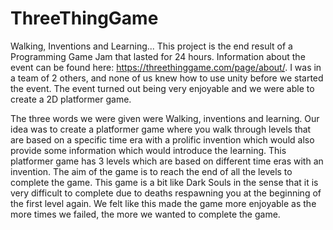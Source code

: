 # ThreeThingGame
Walking, Inventions and Learning...
This project is the end result of a Programming Game Jam that lasted for 24 hours. Information about the event can be found here:
https://threethinggame.com/page/about/. I was in a team of 2 others, and none of us knew how to use unity before we started the event.
The event turned out being very enjoyable and we were able to create a 2D platformer game.

The three words we were given were Walking, inventions and learning. Our idea was to create a platformer game where you walk through levels
that are based on a specific time era with a prolific invention which would also provide some information which would introduce the
learning.
This platformer game has 3 levels which are based on different
time eras with an invention. The aim of the game is to reach the end of all the levels to complete the game. This game is a bit like Dark
Souls in the sense that it is very difficult to complete due to deaths respawning you at the beginning of the first level again. We felt like
this made the game more enjoyable as the more times we failed, the more we wanted to complete the game.
